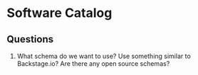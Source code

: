# Software Catalog


## Questions

1. What schema do we want to use? Use something similar to Backstage.io? Are there any open source schemas?